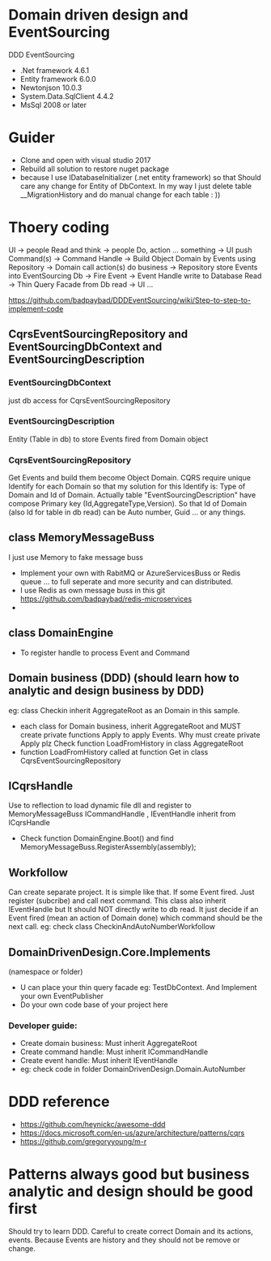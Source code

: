# Domain driven design and EventSourcing
DDD EventSourcing

 - .Net framework 4.6.1
 - Entity framework 6.0.0
 - Newtonjson 10.0.3
 - System.Data.SqlClient 4.4.2
 - MsSql 2008 or later
 
 # Guider
 - Clone and open with visual studio 2017
 - Rebuild all solution to restore nuget package
 - because I use IDatabaseInitializer (.net entity framework) so that Should care any change for Entity of DbContext.
 In my way I just delete table __MigrationHistory and do manual change for each table : ))
 
 # Thoery coding
 UI -> people Read and think -> people Do, action ... something -> UI push Command(s) -> Command Handle -> Build Object Domain by Events using Repository -> Domain call action(s) do business -> Repository store Events into EventSourcing Db -> Fire Event -> Event Handle write to Database Read -> Thin Query Facade from Db read -> UI ...

https://github.com/badpaybad/DDDEventSourcing/wiki/Step-to-step-to-implement-code
 
 ## CqrsEventSourcingRepository and EventSourcingDbContext and EventSourcingDescription
 ### EventSourcingDbContext 
 just db access for CqrsEventSourcingRepository
 ### EventSourcingDescription
 Entity (Table in db) to store Events fired from Domain object
 ### CqrsEventSourcingRepository
 Get Events and build them become Object Domain. 
 CQRS require unique Identify for each Domain so that my solution for this Identify is: Type of Domain and Id of Domain. 
 Actually table "EventSourcingDescription" have compose Primary key (Id,AggregateType,Version).
 So that Id of Domain (also Id for table in db read) can be Auto number, Guid ... or any things. 
 
 ## class MemoryMessageBuss
 I just use Memory to fake message buss
 - Implement your own with RabitMQ or AzureServicesBuss or Redis queue ... to full seperate and more security and can distributed.
 - I use Redis as own message buss in this git https://github.com/badpaybad/redis-microservices
 - 
 ## class DomainEngine
 - To register handle to process Event and Command

 ## Domain business (DDD) (should learn how to analytic and design business by DDD)
 eg: class Checkin inherit AggregateRoot as an Domain in this sample.
 - each class for Domain business, inherit AggregateRoot and MUST create private functions Apply to apply Events.
 Why must create private Apply plz Check function LoadFromHistory in class AggregateRoot 
- function LoadFromHistory called at function Get in class CqrsEventSourcingRepository

## ICqrsHandle
Use to reflection to load dynamic file dll and register to MemoryMessageBuss
ICommandHandle , IEventHandle inherit from ICqrsHandle
- Check function DomainEngine.Boot() and find MemoryMessageBuss.RegisterAssembly(assembly);

## Workfollow
Can create separate project. It is simple like that. If some Event fired. Just register (subcribe) and call next command.
This class also inherit IEventHandle but It should NOT directly write to db read. It just decide if an Event fired (mean an action of Domain done) which command should be the next call. eg: check class CheckinAndAutoNumberWorkfollow

## DomainDrivenDesign.Core.Implements
(namespace or folder)
- U can place your thin query facade eg: TestDbContext. And Implement your own EventPublisher
- Do your own code base of your project here

### Developer guide:
- Create domain business: Must inherit AggregateRoot
- Create command handle: Must inherit ICommandHandle
- Create event handle: Must inherit IEventHandle
- eg: check code in folder DomainDrivenDesign.Domain.AutoNumber 

# DDD reference
- https://github.com/heynickc/awesome-ddd
- https://docs.microsoft.com/en-us/azure/architecture/patterns/cqrs
- https://github.com/gregoryyoung/m-r

# Patterns always good but business analytic and design should be good first
 Should try to learn DDD. Careful to create correct Domain and its actions, events. Because Events are history and they should not be remove or change. 
